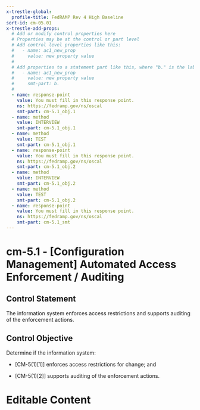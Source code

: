 ```yaml
---
x-trestle-global:
  profile-title: FedRAMP Rev 4 High Baseline
sort-id: cm-05.01
x-trestle-add-props:
  # Add or modify control properties here
  # Properties may be at the control or part level
  # Add control level properties like this:
  #   - name: ac1_new_prop
  #     value: new property value
  #
  # Add properties to a statement part like this, where "b." is the label of the target statement part
  #   - name: ac1_new_prop
  #     value: new property value
  #     smt-part: b.
  #
  - name: response-point
    value: You must fill in this response point.
    ns: https://fedramp.gov/ns/oscal
    smt-part: cm-5.1_obj.1
  - name: method
    value: INTERVIEW
    smt-part: cm-5.1_obj.1
  - name: method
    value: TEST
    smt-part: cm-5.1_obj.1
  - name: response-point
    value: You must fill in this response point.
    ns: https://fedramp.gov/ns/oscal
    smt-part: cm-5.1_obj.2
  - name: method
    value: INTERVIEW
    smt-part: cm-5.1_obj.2
  - name: method
    value: TEST
    smt-part: cm-5.1_obj.2
  - name: response-point
    value: You must fill in this response point.
    ns: https://fedramp.gov/ns/oscal
    smt-part: cm-5.1_smt
---
```


# cm-5.1 - \[Configuration Management\] Automated Access Enforcement / Auditing

## Control Statement

The information system enforces access restrictions and supports auditing of the enforcement actions.

## Control Objective

Determine if the information system:

- \[CM-5(1)[1]\] enforces access restrictions for change; and

- \[CM-5(1)[2]\] supports auditing of the enforcement actions.

# Editable Content

<!-- Make additions and edits below -->
<!-- The above represents the contents of the control as received by the profile, prior to additions. -->
<!-- If the profile makes additions to the control, they will appear below. -->
<!-- The above markdown may not be edited but you may edit the content below, and/or introduce new additions to be made by the profile. -->
<!-- If there is a yaml header at the top, parameter values may be edited. Use --set-parameters to incorporate the changes during assembly. -->
<!-- The content here will then replace what is in the profile for this control, after running profile-assemble. -->
<!-- The added parts in the profile for this control are below.  You may edit them and/or add new ones. -->
<!-- Each addition must have a heading either of the form ## Control my_addition_name -->
<!-- or ## Part a. (where the a. refers to one of the control statement labels.) -->
<!-- "## Control" parts are new parts added after the statement part. -->
<!-- "## Part" parts are new parts added into the top-level statement part with that label. -->
<!-- Subparts may be added with nested hash levels of the form ### My Subpart Name -->
<!-- underneath the parent ## Control or ## Part being added -->
<!-- See https://ibm.github.io/compliance-trestle/tutorials/ssp_profile_catalog_authoring/ssp_profile_catalog_authoring for guidance. -->
